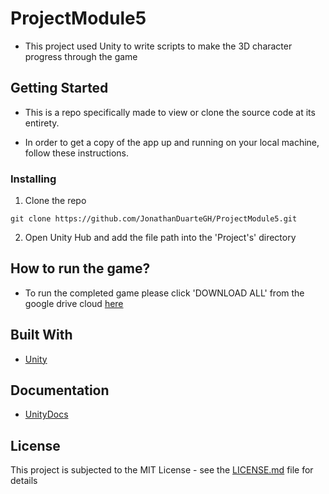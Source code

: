 # ProjectModule5

- This project used Unity to write scripts to make the 3D character progress through the game

## Getting Started

- This is a repo specifically made to view or clone the source code at its entirety.

- In order to get a copy of the app up and running on your local machine, follow these instructions.

### Installing

1. Clone the repo

```
git clone https://github.com/JonathanDuarteGH/ProjectModule5.git
```

2. Open Unity Hub and add the file path into the 'Project's' directory

## How to run the game?

* To run the completed game please click 'DOWNLOAD ALL' from the google drive cloud [here](https://drive.google.com/drive/folders/1ItiuYnuD4m4QRdXkMt8_8NA7rNchwo53?usp=sharing)

## Built With

* [Unity](https://unity.com/)

## Documentation
* [UnityDocs](https://docs.unity3d.com/Manual/index.html)

## License

This project is subjected to the MIT License - see the [LICENSE.md](LICENSE.md) file for details